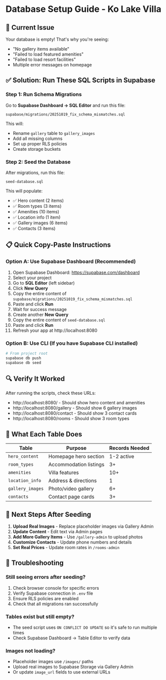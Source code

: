 # Database Setup Guide - Ko Lake Villa

## 🚨 Current Issue
Your database is empty! That's why you're seeing:
- "No gallery items available"
- "Failed to load featured amenities"
- "Failed to load resort facilities"
- Multiple error messages on homepage

## ✅ Solution: Run These SQL Scripts in Supabase

### Step 1: Run Schema Migrations
Go to **Supabase Dashboard → SQL Editor** and run this file:
```
supabase/migrations/20251019_fix_schema_mismatches.sql
```

This will:
- Rename `gallery` table to `gallery_images`
- Add all missing columns
- Set up proper RLS policies
- Create storage buckets

### Step 2: Seed the Database
After migrations, run this file:
```
seed-database.sql
```

This will populate:
- ✅ Hero content (2 items)
- ✅ Room types (3 items)
- ✅ Amenities (10 items)
- ✅ Location info (1 item)
- ✅ Gallery images (6 items)
- ✅ Contacts (3 items)

## 📋 Quick Copy-Paste Instructions

### Option A: Use Supabase Dashboard (Recommended)

1. Open Supabase Dashboard: https://supabase.com/dashboard
2. Select your project
3. Go to **SQL Editor** (left sidebar)
4. Click **New Query**
5. Copy the entire content of `supabase/migrations/20251019_fix_schema_mismatches.sql`
6. Paste and click **Run**
7. Wait for success message
8. Create another **New Query**
9. Copy the entire content of `seed-database.sql`
10. Paste and click **Run**
11. Refresh your app at http://localhost:8080

### Option B: Use CLI (If you have Supabase CLI installed)

```bash
# From project root
supabase db push
supabase db seed
```

## 🔍 Verify It Worked

After running the scripts, check these URLs:
- http://localhost:8080/ - Should show hero content and amenities
- http://localhost:8080/gallery - Should show 6 gallery images
- http://localhost:8080/contact - Should show 3 contact cards
- http://localhost:8080/rooms - Should show 3 room types

## 🎯 What Each Table Does

| Table | Purpose | Records Needed |
|-------|---------|----------------|
| `hero_content` | Homepage hero section | 1-2 active |
| `room_types` | Accommodation listings | 3+ |
| `amenities` | Villa features | 10+ |
| `location_info` | Address & directions | 1 |
| `gallery_images` | Photo/video gallery | 6+ |
| `contacts` | Contact page cards | 3+ |

## 🚀 Next Steps After Seeding

1. **Upload Real Images** - Replace placeholder images via Gallery Admin
2. **Update Content** - Edit text via Admin pages
3. **Add More Gallery Items** - Use `/gallery-admin` to upload photos
4. **Customize Contacts** - Update phone numbers and details
5. **Set Real Prices** - Update room rates in `/rooms-admin`

## 🔧 Troubleshooting

### Still seeing errors after seeding?
1. Check browser console for specific errors
2. Verify Supabase connection in `.env` file
3. Ensure RLS policies are enabled
4. Check that all migrations ran successfully

### Tables exist but still empty?
- The seed script uses `ON CONFLICT DO UPDATE` so it's safe to run multiple times
- Check Supabase Dashboard → Table Editor to verify data

### Images not loading?
- Placeholder images use `/images/` paths
- Upload real images to Supabase Storage via Gallery Admin
- Or update `image_url` fields to use external URLs
